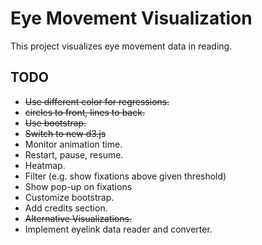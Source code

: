# Eye Movement Visualization
This project visualizes eye movement data in reading.

## TODO
- ~~Use different color for regressions.~~
- ~~circles to front, lines to back.~~
- ~~Use bootstrap.~~
- ~~Switch to new d3.js~~
- Monitor animation time.
- Restart, pause, resume.
- Heatmap.
- Filter (e.g. show fixations above given threshold)
- Show pop-up on fixations
- Customize bootstrap.
- Add credits section.
- ~~Alternative Visualizations.~~
- Implement eyelink data reader and converter.
